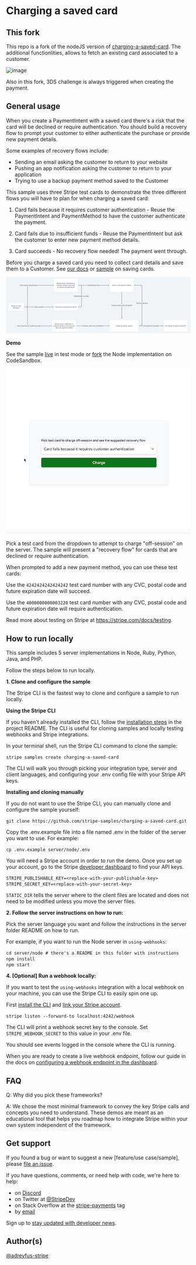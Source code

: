 # Charging a saved card

## This fork
This repo is a fork of the nodeJS version of [charging-a-saved-card](https://github.com/stripe-samples/charging-a-saved-card). The additional functionlities, allows to fetch an existing card associated to a customer. 

![image](https://user-images.githubusercontent.com/95485729/179969389-a5fcd2a1-3690-41e9-aa20-e30ccc25f987.png)

Also in this fork, 3DS challenge is always triggered when creating the payment. 

## General usage

When you create a PaymentIntent with a saved card there's a risk that the card will be declined or require authentication.
You should build a recovery flow to prompt your customer to either authenticate the purchase or provide new payment details.

Some examples of recovery flows include:

* Sending an email asking the customer to return to your website
* Pushing an app notification asking the customer to return to your application
* Trying to use a backup payment method saved to the Customer

This sample uses three Stripe test cards to demonstrate the three different flows you will have to plan for when charging a saved card:

1. Card fails because it requires customer authentication - Reuse the PaymentIntent and PaymentMethod to have the customer authenticate the payment.

2. Card fails due to insufficient funds - Reuse the PaymentIntent but ask the customer to enter new payment method details.

3. Card succeeds - No recovery flow needed! The payment went through.

Before you charge a saved card you need to collect card details and save them to a Customer. See [our docs](/docs/payments/save-and-reuse) or [sample](https://github.com/stripe-samples/saving-card-without-payment) on saving cards.

<img src="./charging-saved-card-diagram.png" alt="A visual flow chart illustrating the three different flows above" style="align:center">

**Demo**

See the sample [live](https://lbbjp.sse.codesandbox.io/) in test mode or [fork](https://codesandbox.io/s/stripe-sample-charging-saved-card-lbbjp) the Node implementation on CodeSandbox.

<img src="./charging-saved-card.gif" alt="A gif of selecting a card to charge" style="align:center">

Pick a test card from the dropdown to attempt to charge "off-session" on the server. The sample will present a "recovery flow" for cards that are declined or require authentication.

When prompted to add a new payment method, you can use these test cards:

Use the `4242424242424242` test card number with any CVC, postal code and future expiration date will succeed.

Use the `4000000000003220` test card number with any CVC, postal code and future expiration date will require authentication.

Read more about testing on Stripe at https://stripe.com/docs/testing.


## How to run locally

This sample includes 5 server implementations in Node, Ruby, Python, Java, and PHP.

Follow the steps below to run locally.

**1. Clone and configure the sample**

The Stripe CLI is the fastest way to clone and configure a sample to run locally.

**Using the Stripe CLI**

If you haven't already installed the CLI, follow the [installation steps](https://github.com/stripe/stripe-cli#installation) in the project README. The CLI is useful for cloning samples and locally testing webhooks and Stripe integrations.

In your terminal shell, run the Stripe CLI command to clone the sample:

```
stripe samples create charging-a-saved-card
```

The CLI will walk you through picking your integration type, server and client languages, and configuring your .env config file with your Stripe API keys.

**Installing and cloning manually**

If you do not want to use the Stripe CLI, you can manually clone and configure the sample yourself:

```
git clone https://github.com/stripe-samples/charging-a-saved-card.git
```

Copy the .env.example file into a file named .env in the folder of the server you want to use. For example:

```
cp .env.example server/node/.env
```

You will need a Stripe account in order to run the demo. Once you set up your account, go to the Stripe [developer dashboard](https://stripe.com/docs/development/quickstart#api-keys) to find your API keys.

```
STRIPE_PUBLISHABLE_KEY=<replace-with-your-publishable-key>
STRIPE_SECRET_KEY=<replace-with-your-secret-key>
```

`STATIC_DIR` tells the server where to the client files are located and does not need to be modified unless you move the server files.

**2. Follow the server instructions on how to run:**

Pick the server language you want and follow the instructions in the server folder README on how to run.

For example, if you want to run the Node server in `using-webhooks`:

```
cd server/node # there's a README in this folder with instructions
npm install
npm start
```

**4. [Optional] Run a webhook locally:**

If you want to test the `using-webhooks` integration with a local webhook on your machine, you can use the Stripe CLI to easily spin one up.

First [install the CLI](https://stripe.com/docs/stripe-cli) and [link your Stripe account](https://stripe.com/docs/stripe-cli#link-account).

```
stripe listen --forward-to localhost:4242/webhook
```

The CLI will print a webhook secret key to the console. Set `STRIPE_WEBHOOK_SECRET` to this value in your .env file.

You should see events logged in the console where the CLI is running.

When you are ready to create a live webhook endpoint, follow our guide in the docs on [configuring a webhook endpoint in the dashboard](https://stripe.com/docs/webhooks/setup#configure-webhook-settings).


## FAQ
Q: Why did you pick these frameworks?

A: We chose the most minimal framework to convey the key Stripe calls and concepts you need to understand. These demos are meant as an educational tool that helps you roadmap how to integrate Stripe within your own system independent of the framework.

## Get support
If you found a bug or want to suggest a new [feature/use case/sample], please [file an issue](../../issues).

If you have questions, comments, or need help with code, we're here to help:
- on [Discord](https://stripe.com/go/developer-chat)
- on Twitter at [@StripeDev](https://twitter.com/StripeDev)
- on Stack Overflow at the [stripe-payments](https://stackoverflow.com/tags/stripe-payments/info) tag
- by [email](mailto:support+github@stripe.com)

Sign up to [stay updated with developer news](https://go.stripe.global/dev-digest).

## Author(s)
[@adreyfus-stripe](https://twitter.com/adrind)
